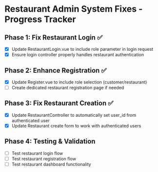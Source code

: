 # Restaurant Admin System Fixes - Progress Tracker

## Phase 1: Fix Restaurant Login ✅
- [x] Update RestaurantLogin.vue to include role parameter in login request
- [x] Ensure login controller properly handles restaurant authentication

## Phase 2: Enhance Registration ✅
- [x] Update Register.vue to include role selection (customer/restaurant)
- [ ] Create dedicated restaurant registration page if needed

## Phase 3: Fix Restaurant Creation ✅
- [x] Update RestaurantController to automatically set user_id from authenticated user
- [x] Update Restaurant create form to work with authenticated users

## Phase 4: Testing & Validation
- [ ] Test restaurant login flow
- [ ] Test restaurant registration flow
- [ ] Test restaurant dashboard functionality
